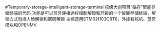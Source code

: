 #Temporary-storage-intelligent-storage-terminal
校级大创项目“临存”智能存储终端的代码
功能是可以蓝牙连接远程控制解锁和开锁的一个智能存储终端，解锁方式包括人脸解锁和密码解锁
主控选用STM32f103C8T6，外挂有舵机、蓝牙模块和OPENMV
